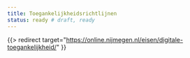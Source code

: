 ```yaml
---
title: Toegankelijkheidsrichtlijnen
status: ready # draft, ready
---
```

{{> redirect target="https://online.nijmegen.nl/eisen/digitale-toegankelijkheid/" }}